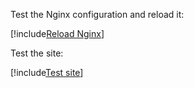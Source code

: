 ﻿Test the Nginx configuration and reload it:

[!include[Reload Nginx](../../../../../../includes/amplia/linux/reload-nginx.md)]

Test the site:

[!include[Test site](../../../../../../includes/amplia/linux/test-site.md)]

